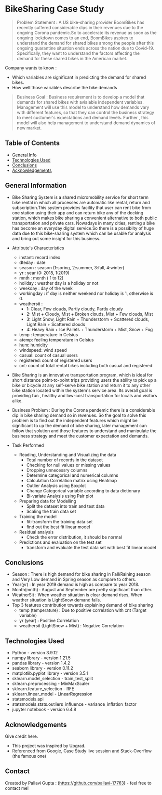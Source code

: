 # BikeSharing Case Study
> Problem Statement : A US bike-sharing provider BoomBikes has recently suffered considerable dips in their revenues due to the ongoing Corona pandemic.So to accelerate its revenue as soon as the ongoing lockdown comes to an end, BoomBikes aspires to understand the demand for shared bikes among the people after this ongoing quarantine situation ends across the nation due to Covid-19. Specifically, they want to understand the factors affecting the demand for these shared bikes in the American market.

Company wants to know :
 - Which variables are significant in predicting the demand for shared bikes.
 - How well those variables describe the bike demands

> Business Goal : Business requirement is to develop a model that demands for shared bikes with avialable independent variables. Management will use this model to understand how demands vary with different features, so that they can control the business strategy to meet customer's expectations and demand levels. Further , this model will also help management to understand demand dynamics of new market.

## Table of Contents
* [General Info](#general-information)
* [Technologies Used](#technologies-used)
* [Conclusions](#conclusions)
* [Acknowledgements](#acknowledgements)


## General Information
- Bike Sharing System is a shared micromobility service for short term bike rental in which all processes are automatic like rental, return and subscription.This system provides facility that user can rent bike from one station using their app and can return bike any of the docking station, which makes bike sharing a convenient alternative to both public transportation and private cars. Nowadays in many cities, renting a bike has become an everyday digital service.So there is a possiblity of huge data due to this bike-sharing system which can be usable for analysis and bring out some insight for this business.

- Attribute's Characteristics
    - instant: record index
    - dteday : date
    - season : season (1:spring, 2:summer, 3:fall, 4:winter)
    - yr : year (0: 2018, 1:2019)
    - mnth : month ( 1 to 12)
    - holiday : weather day is a holiday or not 
    - weekday : day of the week
    - workingday : if day is neither weekend nor holiday is 1, otherwise is 0.
    - weathersit : 
        - 1: Clear, Few clouds, Partly cloudy, Partly cloudy
        - 2: Mist + Cloudy, Mist + Broken clouds, Mist + Few clouds, Mist
        - 3: Light Snow, Light Rain + Thunderstorm + Scattered clouds, Light Rain + Scattered clouds
        - 4: Heavy Rain + Ice Pallets + Thunderstorm + Mist, Snow + Fog
    - temp : temperature in Celsius
    - atemp: feeling temperature in Celsius
    - hum: humidity
    - windspeed: wind speed
    - casual: count of casual users
    - registered: count of registered users
    - cnt: count of total rental bikes including both casual and registered

- Bike Sharing is an innovative transportation program, which is ideal for short distance point-to-point trips providing users the ability to pick up a bike or bicycle at any self-serve bike station and return it to any other bike station located within the system's service area. Its overall goal is providing fun , healthy and low-cost transportation for locals and visitors alike.

- Business Problem : During the Corona pandemic there is a considerable dip in bike sharing demand so in revenues. So the goal to solve this problem is to find out the independent features which might be significant to up the demand of bike sharing, later management can follow that solution and those features to understand and manipulate the business strategy and meet the customer expectation and demands.

- Task Performed
    - Reading, Understanding and Visualizing the data
        - Total number of records in the dataset
        - Checking for null values or missing values
        - Dropping unnecessry columns
        - Determine categorical and numerical columns
        - Calculation Correlation matrix using Heatmap
        - Outlier Analysis using Boxplot
        - Change Categorical variable according to data dictionary
        - Bi-variate Analysis using Pair plot
    - Preparing data for Modelling
        - Split the dataset into train and test data
        - Scaling the train data set
    - Training the model
        - fit-transform the training data set
        - find out the best fit linear model
    - Residual analysis
        - Check the error distribution, it should be normal
    - Predictions and evaluation on the test set
        - transform and evaluate the test data set with best fit linear model


## Conclusions
- Season : There is high demand for bike sharing in Fall/Raining season and Very Low demand in Spring season as compare to others.
- Year(yr) : In year 2019 demand is high as compare to year 2018.
- Month(mnth) : August and September are pretty significant than other.
- WeatherSit : When weather situation is clear demand rises, When weather situation is LightSnow demand falls.
- Top 3 features contribution towards explaining demand of bike sharing
    - temp (temperature) : Due to positive correlation with cnt (Target variable)
    - yr (year) : Positive Correlation
    - weathersit (LightSnow + Mist) : Negative Correlation

## Technologies Used
- Python - version 3.9.12
- numpy library - version 1.21.5
- pandas library - version 1.4.2
- seaborn library - version 0.11.2
- matplotlib.pyplot library - version 3.5.1
- sklearn.model_selection - train_test_split
- sklearn.preprocessing - MinMaxScaler
- sklearn.feature_selection - RFE
- sklearn.linear_model - LinearRegression
- statsmodels.api
- statsmodels.stats.outliers_influence - variance_inflation_factor
- jupyter notebook - version 6.4.8


## Acknowledgements
Give credit here.
- This project was inspired by Upgrad.
- Referenced from Google, Case Study live session and Stack-Overflow (the famous one)


## Contact
Created by Pallavi Gupta : (https://github.com/pallavi-17763)  - feel free to contact me!
